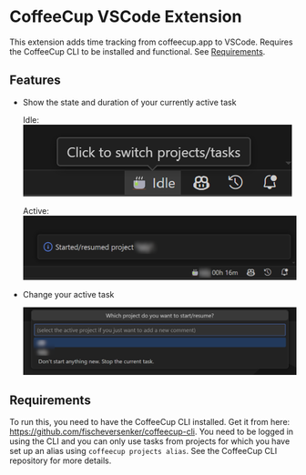 # CoffeeCup VSCode Extension

This extension adds time tracking from coffeecup.app to VSCode. Requires the CoffeeCup CLI to be installed and functional. See [Requirements](#requirements).

## Features

- Show the state and duration of your currently active task

  Idle:\
  ![idle status bar item](images/status_bar_idle.png)

  Active:\
  ![active status bar item](images/status_bar_active.png)

- Change your active task

  ![project selection for new task](images/quick_pick.png)

## Requirements

To run this, you need to have the CoffeeCup CLI installed. Get it from here: https://github.com/fischeversenker/coffeecup-cli.
You need to be logged in using the CLI and you can only use tasks from projects for which you have set up an alias using `coffeecup projects alias`. See the CoffeeCup CLI repository for more details.
